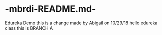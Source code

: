 # -mbrdi-README.md-
Edureka Demo
this is a change made by Abigail on 10/29/18
hello edureka class
this is BRANCH A
